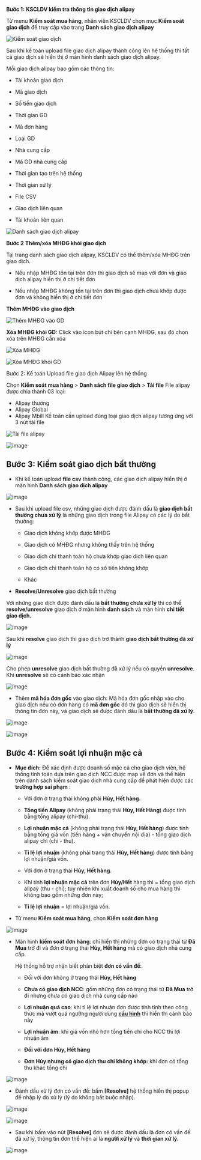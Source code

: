 
**Bước 1:** **KSCLDV kiểm tra thông tin giao dịch alipay**

Từ menu **Kiểm soát mua hàng**, nhân viên KSCLDV chọn mục **Kiểm soát giao dịch** để truy cập vào trang **Danh sách giao dịch alipay**

![Kiểm soát giao dịch](https://user-images.githubusercontent.com/76998374/105815675-e0e22a80-5fe5-11eb-9b4c-17c2f1c8d918.png)

Sau khi kế toán upload file giao dịch alipay thành công lên hệ thống thì tất cả giao dịch sẽ hiển thị ở màn hình danh sách giao dịch alipay.

Mỗi giao dịch alipay bao gồm các thông tin: 

- Tài khoản giao dịch

- Mã giao dịch

- Số tiền giao dịch

- Thời gian GD

- Mã đơn hàng

- Loại GD

- Nhà cung cấp

- Mã GD nhà cung cấp

- Thời gian tạo trên hệ thống

- Thời gian xử lý

- File CSV

- Giao dịch liên quan

- Tài khoản liên quan

![Danh sách giao dịch alipay](https://user-images.githubusercontent.com/76998374/105813563-9d39f180-5fe2-11eb-849e-6a3367210dab.png)

**Bước 2** **Thêm/xóa MHĐG khỏi giao dịch**

Tại trang danh sách giao dịch alipay, KSCLDV có thể thêm/xóa MHĐG trên giao dịch.

- Nếu nhập MHĐG tồn tại trên đơn thì giao dịch sẽ map với đơn và giao dịch alipay hiển thị ở chi tiết đơn 

- Nếu nhập MHĐG không tồn tại trên đơn thì giao dịch chưa khớp được đơn và không hiển thị ở chi tiết đơn

**Thêm MHĐG vào giao dịch** 

![Thêm MHĐG vào GD](https://user-images.githubusercontent.com/76998374/105818085-09b7ef00-5fe9-11eb-87ab-46ec04e39e44.png)

**Xóa MHĐG khỏi GD:** Click vào icon bút chì bên cạnh MHĐG, sau đó chọn xóa trên MHĐG cần xóa

![Xóa MHĐG](https://user-images.githubusercontent.com/76998374/105818481-9367bc80-5fe9-11eb-87e3-e24a8792f215.png)

![Xóa MHĐG khỏi GD](https://user-images.githubusercontent.com/76998374/105818670-c5791e80-5fe9-11eb-97d0-da2d35edf952.png)























Bước 2: Kế toán Upload file giao dịch Alipay lên hệ thống

  Chọn **Kiểm soát mua hàng** > **Danh sách file giao dịch** > **Tải file**
  File alipay được chia thành 03 loại: 
  - Alipay thường
  - Alipay Global
  - Alipay Mbill
 Kế toán cần upload đúng loại giao dịch alipay tương ứng với 3 nút tải file
 
![Tải file alipay](https://user-images.githubusercontent.com/76998374/104807781-1895e900-5814-11eb-85b5-2a771eca5334.png)


![image](https://user-images.githubusercontent.com/75475064/101973355-0e5b5a80-3c6a-11eb-9cbc-3ecb5c48b031.png)

## Bước 3: Kiểm soát giao dịch bất thường

  * Khi kế toán upload **file csv** thành công, các giao dịch alipay hiển thị ở màn hình **Danh sách giao dịch alipay**

![image](https://user-images.githubusercontent.com/75475064/101973379-39de4500-3c6a-11eb-9e26-a7789ddac3c7.png)

  * Sau khi upload file csv, những giao dịch được đánh dấu là **giao dịch bất thường chưa xử lý** là những giao dịch trong file Alipay có các lý do bất thường: 
  
    - Giao dịch không khớp được MHĐG
    
    - Giao dịch có MHĐG nhưng không thấy trên hệ thống
    
    - Giao dịch chi thanh toán hộ chưa khớp giao dịch liên quan
      
    - Giao dịch chi thanh toán hộ có số tiền không khớp
    
    - Khác
    
    
  * **Resolve/Unresolve** giao dịch bất thường
  
   Với những giao dịch được đánh dấu là **bất thường chưa xử lý** thì có thể **resolve/unresolve** giao dịch ở màn hình **danh sách** và
    màn hình **chi tiết giao dịch.**
    
![image](https://user-images.githubusercontent.com/75475064/101973388-4fec0580-3c6a-11eb-8537-949927f93041.png)

   Sau khi **resolve** giao dịch thì giao dịch trở thành **giao dịch bất thường đã xử lý**    
    
![image](https://user-images.githubusercontent.com/75475064/101973448-ce48a780-3c6a-11eb-88c6-0641d0b9a6b4.png)

   Cho phép **unresolve** giao dịch bất thường đã xử lý nếu có quyền **unresolve**. Khi **unresolve** sẽ có cảnh báo xác nhận
    
![image](https://user-images.githubusercontent.com/75475064/101973435-b709ba00-3c6a-11eb-8032-3b396571c266.png)

  * Thêm **mã hóa đơn gốc** vào giao dịch: Mã hóa đơn gốc nhập vào cho giao dịch nếu có đơn hàng có **mã đơn gốc** đó thì giao dịch
  sẽ hiển thị thông tin đơn này, và giao dịch sẽ được đánh dấu là **bất thường đã xử lý**.
  
![image](https://user-images.githubusercontent.com/75475064/101973464-ecaea300-3c6a-11eb-9047-35e3d0015d89.png)

![image](https://user-images.githubusercontent.com/75475064/101973549-6ba3db80-3c6b-11eb-8bb8-a6403f3d67aa.png)

## Bước 4: Kiểm soát lợi nhuận mặc cả 

  * **Mục đích:** Để xác định được doanh số mặc cả cho giao dịch viên, hệ thống tính toán dựa trên giao dịch NCC được map về đơn và thể hiện trên danh sách kiểm soát giao dịch nhà cung cấp để phát hiện được các **trường hợp sai phạm** :

      - Với đơn ở trạng thái không phải **Hủy, Hết hàng.**
    
      - **Tổng tiền Alipay** (không phải trạng thái **Hủy, Hết Hàng**) được tính bằng tổng alipay (chi-thu).
    
      - **Lợi nhuận mặc cả** (không phải trạng thái **Hủy, Hết hàng**) được tính bằng tổng giá vốn (tiền hàng + vận chuyển nội địa) - tổng giao dịch alipay chi (chi - thu).
    
      - **Tỉ lệ lợi nhuận** (không phải trạng thái **Hủy, Hết hàng**) được tính bằng lợi nhuận/giá vốn.
    
      - Với đơn ở trạng thái **Hủy, Hết hàng.**
    
      - Khi tính **lợi nhuận mặc cả** trên đơn **Hủy/Hết** hàng thì = tổng giao dịch alipay (thu - chi); tuy nhiên khi xuất doanh số cho mua hàng thì không bao gồm những đơn này; 
    
      - **Tỉ lệ lợi nhuận** = lợi nhuận/giá vốn.

  * Từ menu **Kiểm soát mua hàng**, chọn **Kiểm soát đơn hàng** 
  
![image](https://user-images.githubusercontent.com/75475064/104264521-6205d180-54be-11eb-9b25-3cc4de781bd5.png)
 
  * Màn hình **kiểm soát đơn hàng**: chỉ hiển thị những đơn có trạng thái từ **Đã Mua** trở đi và đơn ở trạng thái **Hủy, Hết hàng** mà có giao dịch nhà cung cấp.

      Hệ thống hỗ trợ nhận biết phân biệt **đơn có vấn đề**:
   
    - Đối với đơn không ở trạng thái **Hủy, Hết hàng**
      
    - **Chưa có giao dịch NCC**: gồm những đơn có trạng thái từ **Đã Mua** trở đi nhưng chưa có giao dịch nhà cung cấp nào
      
    - **Lợi nhuận quá cao**: khi tỉ lệ lợi nhuận đơn được tính tính theo công thức mà vượt quá ngưỡng người dùng **[cấu hình](https://hd.gobiz.vn/m5/cauhinhnangcao)** thì hiển thị cảnh báo này
     
    - **Lợi nhuận âm**: khi giá vốn nhỏ hơn tổng tiền chi cho NCC thì lợi nhuận âm
      
    - **Đối với đơn Hủy, Hết hàng** 
      
    - **Đơn Hủy nhưng có giao dịch thu chi không khớp:** khi đơn có tổng thu khác tổng chi 
      
![image](https://user-images.githubusercontent.com/75475064/104264257-e015a880-54bd-11eb-8b1f-349b2dda3755.png)

  * Đánh dấu xử lý đơn có vấn đề: bấm **[Resolve]** hệ thống hiển thị popup để nhập lý do xử lý (lý do không bắt buộc nhập). 

![image](https://user-images.githubusercontent.com/75475064/104264662-a42f1300-54be-11eb-98c6-bcb25b99c2c3.png)

![image](https://user-images.githubusercontent.com/75475064/101973667-4368ac80-3c6c-11eb-95e2-d26db7e6b26c.png)

  * Sau khi bấm vào nút **[Resolve]** đơn sẽ được đánh dấu là đơn có vấn đề đã xử lý, thông tin đơn thể hiện ai là **người xử lý** và **thời gian xử lý.**
   
![image](https://user-images.githubusercontent.com/75475064/104264395-21a65380-54be-11eb-9fa1-bba41acfe7a4.png)



